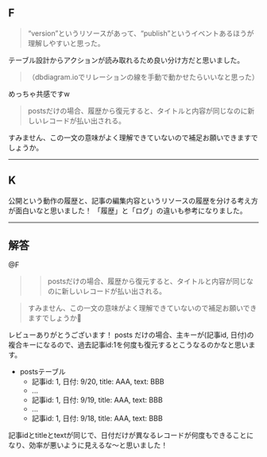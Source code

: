## F
> “version”というリソースがあって、“publish”というイベントあるほうが理解しやすいと思った。

テーブル設計からアクションが読み取れるため良い分け方だと思いました。

> （dbdiagram.ioでリレーションの線を手動で動かせたらいいなと思った）

めっちゃ共感ですw

> postsだけの場合、履歴から復元すると、タイトルと内容が同じなのに新しいレコードが払い出される。

すみません、この一文の意味がよく理解できていないので補足お願いできますでしょうか。

---

## K
公開という動作の履歴と、記事の編集内容というリソースの履歴を分ける考え方が面白いなと思いました！
「履歴」と「ログ」の違いも参考になりました。

---

## 解答

@F

>> postsだけの場合、履歴から復元すると、タイトルと内容が同じなのに新しいレコードが払い出される。

>すみません、この一文の意味がよく理解できていないので補足お願いできますでしょうか:pray:

レビューありがとうございます！
posts だけの場合、主キーが(記事id, 日付)の複合キーになるので、過去記事id:1を何度も復元するとこうなるのかなと思います。
- postsテーブル
  - 記事id: 1, 日付: 9/20, title: AAA, text: BBB
  - ...
  - 記事id: 1, 日付: 9/19, title: AAA, text: BBB
  - ...
  - 記事id: 1, 日付: 9/18, title: AAA, text: BBB

記事idとtitleとtextが同じで、日付だけが異なるレコードが何度もできることになり、効率が悪いように見えるな〜と思いました！